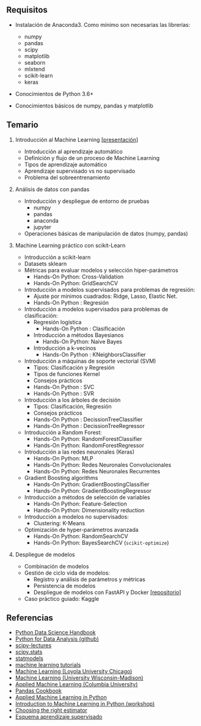 ## Requisitos

* Instalación de Anaconda3. Como mínimo son necesarias las librerías:
    + numpy
    + pandas
    + scipy
    + matplotlib
    + seaborn
    + mlxtend
    + scikit-learn
    + keras

* Conocimientos de Python 3.6+

* Conocimientos básicos de numpy, pandas y matplotlib

## Temario

1. Introducción al Machine Learning [[presentación]](./src/slides_supervised/supervised.html)

   - Introducción al aprendizaje automático
   - Definición y flujo de un proceso de Machine Learning
   - Tipos de aprendizaje automático
   - Aprendizaje supervisado vs no supervisado
   - Problema del sobreentrenamiento

2. Análisis de datos con pandas
   - Introducción y despliegue de entorno de pruebas
     + numpy
     + pandas
     + anaconda
     + jupyter
   - Operaciones básicas de manipulación de datos (numpy, pandas)

3. Machine Learning práctico con scikit-Learn
   - Introducción a scikit-learn
   - Datasets sklearn
   - Métricas para evaluar modelos y selección hiper-parámetros
      + Hands-On Python: Cross-Validation
      + Hands-On Python: GridSearchCV
   - Introducción a modelos supervisados para problemas de regresión:
      + Ajuste por mínimos cuadrados: Ridge, Lasso, Elastic Net.
      + Hands-On Python : Regresión
   - Introducción a modelos supervisados para problemas de clasificación:
      + Regresión logística
         + Hands-On Python : Clasificación
      + Introducción a métodos Bayesianos
         + Hands-On Python: Naive Bayes
      + Introducción a k-vecinos
         + Hands-On Python : KNeighborsClassifier
   - Introducción a máquinas de soporte vectorial (SVM)
      + Tipos: Clasificación y Regresión
      + Tipos de funciones Kernel
      + Consejos prácticos
      + Hands-On Python : SVC
      + Hands-On Python : SVR
   - Introducción a los árboles de decisión
      + Tipos: Clasificación, Regresión
      + Consejos prácticos
      + Hands-On Python : DecissionTreeClassifier
      + Hands-On Python : DecissionTreeRegressor
   - Introducción a Random Forest:
      + Hands-On Python: RandomForestClassifier
      + Hands-On Python: RandomForestRegressor
   - Introducción a las redes neuronales (Keras)
      + Hands-On Python: MLP
      + Hands-On Python: Redes Neuronales Convolucionales
      + Hands-On Python: Redes Neuronales Recurrentes
   - Gradient Boosting algorithms
      + Hands-On Python: GradientBoostingClassifier
      + Hands-On Python: GradientBoostingRegressor
   - Introducción a métodos de selección de variables
      + Hands-On Python: Feature-Selection
      + Hands-On Python: Dimensionality reduction
   - Introducción a modelos no supervisados:
      + Clustering: K-Means
   - Optimización de hyper-parámetros avanzada
      + Hands-On Python: RandomSearchCV
      + Hands-On Python: BayesSearchCV (`scikit-optimize`)

4. Despliegue de modelos
   - Combinación de modelos
   - Gestión de ciclo vida de modelos:
      + Registro y análisis de parámetros y métricas
      + Persistencia de modelos
      + Despliegue de modelos con FastAPI y Docker [[repositorio]](https://github.com/albertotb/sklearn_fastapi_docker)
   - Caso práctico guiado: Kaggle


## Referencias

  * [Python Data Science Handbook](https://jakevdp.github.io/PythonDataScienceHandbook/)
  * [Python for Data Analysis (github)](https://github.com/wesm/pydata-book)
  * [scipy-lectures](https://www.scipy-lectures.org/)
  * [scipy.stats](https://docs.scipy.org/doc/scipy/reference/tutorial/stats.html)
  * [statmodels](https://www.statsmodels.org/stable/index.html)
  * [machine learning tutorials](https://github.com/ethen8181/machine-learning)
  * [Machine Learning (Loyola University Chicago)](https://github.com/dmitriydligach/PyMLSlides)
  * [Machine Learning (University Wisconsin-Madison)](https://github.com/rasbt/stat479-machine-learning-fs19)
  * [Applied Machine Learning (Columbia University)](https://github.com/amueller/COMS4995-s20)
  * [Pandas Cookbook](https://github.com/jvns/pandas-cookbook)
  * [Applied Machine Learning in Python](https://amueller.github.io/aml/)
  * [Introduction to Machine Learning in Python (workshop)](https://github.com/amueller/ml-workshop-1-of-4)
  * [Choosing the right estimator](https://scikit-learn.org/stable/_static/ml_map.png)
  * [Esquema aprendizaje supervisado](esquemda.md)
